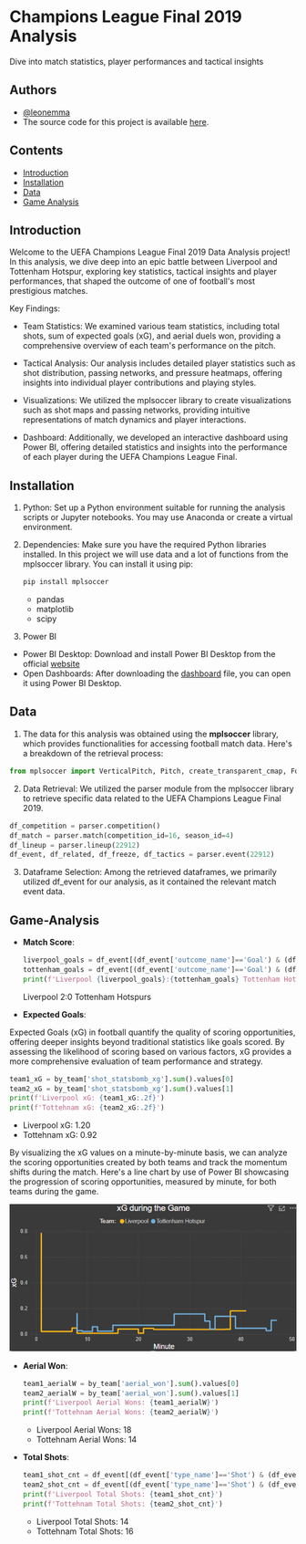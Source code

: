 # Champions League Final 2019 Analysis
Dive into match statistics, player performances and tactical insights

## Authors

- [@leonemma](https://github.com/leonemma)
- The source code for this project is available [here](https://github.com/leonemma/UCL-Final-2019-Analysis/blob/main/Football%20Data%20Analysis.ipynb).

## Contents  
- [Introduction](#Introduction)
- [Installation](#Installation)
- [Data](#Data)
- [Game Analysis](#Game-Analysis)

## Introduction

Welcome to the UEFA Champions League Final 2019 Data Analysis project! In this analysis, we dive deep into an epic battle between Liverpool and Tottenham Hotspur, exploring key statistics, tactical insights and player performances, that shaped the outcome of one of football's most prestigious matches.

Key Findings:
- Team Statistics: We examined various team statistics, including total shots, sum of expected goals (xG), and aerial duels won, providing a comprehensive overview of each team's performance on the pitch.

- Tactical Analysis: Our analysis includes detailed player statistics such as shot distribution, passing networks, and pressure heatmaps, offering insights into individual player contributions and playing styles.

- Visualizations: We utilized the mplsoccer library to create visualizations such as shot maps and passing networks, providing intuitive representations of match dynamics and player interactions.

- Dashboard: Additionally, we developed an interactive dashboard using Power BI, offering detailed statistics and insights into the performance of each player during the UEFA Champions League Final.

## Installation

1. Python: Set up a Python environment suitable for running the analysis scripts or Jupyter notebooks. You may use Anaconda or create a virtual environment.

2. Dependencies: Make sure you have the required Python libraries installed. In this project we will use data and a lot of functions from the mplsoccer library. You can install it using pip:
     ```python
     pip install mplsoccer 
     ```
     - pandas
     - matplotlib
     - scipy

3. Power BI 
- Power BI Desktop: Download and install Power BI Desktop from the official [website](https://powerbi.microsoft.com/en-us/desktop/)
- Open Dashboards: After downloading the [dashboard](https://github.com/leonemma/UCL2019Final-LIVvsTOT-Insights/blob/main/Players%20Performance.pbix) file, you can open it using Power BI Desktop.

## Data   

1.  The data for this analysis was obtained using the __mplsoccer__ library, which provides functionalities for accessing football match data. Here's a breakdown of the retrieval process:
```python
from mplsoccer import VerticalPitch, Pitch, create_transparent_cmap, FontManager, arrowhead_marker, Sbopen
```
2.  Data Retrieval: We utilized the parser module from the mplsoccer library to retrieve specific data related to the UEFA Champions League Final 2019.
```python
df_competition = parser.competition()
df_match = parser.match(competition_id=16, season_id=4)
df_lineup = parser.lineup(22912)
df_event, df_related, df_freeze, df_tactics = parser.event(22912)
```
3.  Dataframe Selection: Among the retrieved dataframes, we primarily utilized df_event for our analysis, as it contained the relevant match event data.


## Game-Analysis  
- __Match Score__:
  ```python
  liverpool_goals = df_event[(df_event['outcome_name']=='Goal') & (df_event['team_name']=='Liverpool')].shape[0]
  tottenham_goals = df_event[(df_event['outcome_name']=='Goal') & (df_event['team_name']=='Tottenham Hotspur')].shape[0]
  print(f'Liverpool {liverpool_goals}:{tottenham_goals} Tottenham Hotspurs')
  ```
  Liverpool 2:0 Tottenham Hotspurs

- __Expected Goals__:
  
Expected Goals (xG) in football quantify the quality of scoring opportunities, offering deeper insights beyond traditional statistics like goals scored. By assessing the likelihood of scoring based on various factors, xG provides a more comprehensive evaluation of team performance and strategy.  

  ```python
  team1_xG = by_team['shot_statsbomb_xg'].sum().values[0]
  team2_xG = by_team['shot_statsbomb_xg'].sum().values[1]
  print(f'Liverpool xG: {team1_xG:.2f}')
  print(f'Tottehnam xG: {team2_xG:.2f}')
  ```
   - Liverpool xG: 1.20
   - Tottehnam xG: 0.92

 By visualizing the xG values on a minute-by-minute basis, we can analyze the scoring opportunities created by both teams and track the momentum shifts during the match. Here's a line chart by use of Power BI showcasing the progression of scoring opportunities, measured by minute, for both teams during the game.  
 
![Plot1](/plots/edw.PNG)


- __Aerial Won__:
  ```python
  team1_aerialW = by_team['aerial_won'].sum().values[0]
  team2_aerialW = by_team['aerial_won'].sum().values[1]
  print(f'Liverpool Aerial Wons: {team1_aerialW}')
  print(f'Tottehnam Aerial Wons: {team2_aerialW}')
  ```
   - Liverpool Aerial Wons: 18
   - Tottehnam Aerial Wons: 14

- __Total Shots__:
  ```python
  team1_shot_cnt = df_event[(df_event['type_name']=='Shot') & (df_event['team_id']==24)].shape[0]
  team2_shot_cnt = df_event[(df_event['type_name']=='Shot') & (df_event['team_id']==38)].shape[0]
  print(f'Liverpool Total Shots: {team1_shot_cnt}')
  print(f'Tottehnam Total Shots: {team2_shot_cnt}')
  ```
   - Liverpool Total Shots: 14
   - Tottehnam Total Shots: 16
  


  
